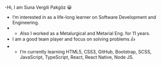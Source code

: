 
-Hi, I am Suna Vergili Pakgöz 😀
- I’m interested in as a life-long learner on Software Development and Engineering.
- - Also I worked as a Metalurgical and Metarial Eng. for 11 years.
- I am a good team player and focus on solving problems.👍
- - I’m currently learning HTML5, CSS3, GitHub, Bootstrap, SCSS, JavaScript, TypeScript, React, React Native, Node JS.


